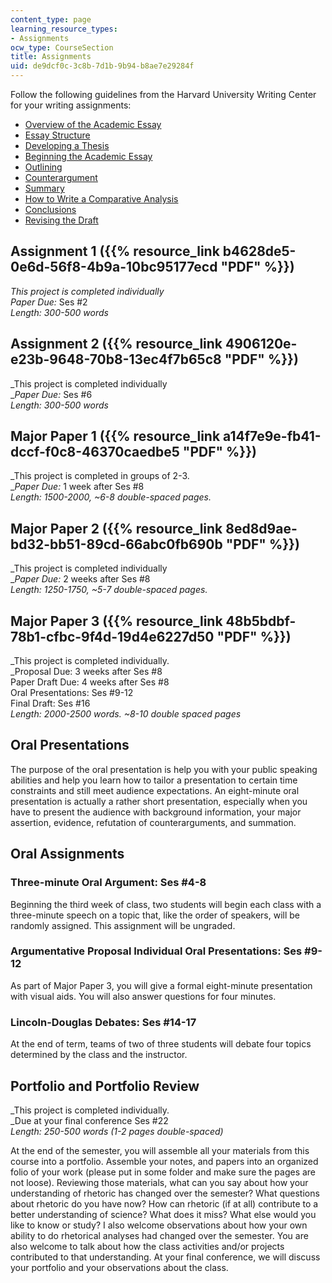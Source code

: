 ```yaml
---
content_type: page
learning_resource_types:
- Assignments
ocw_type: CourseSection
title: Assignments
uid: de9dcf0c-3c8b-7d1b-9b94-b8ae7e29284f
---
```


Follow the following guidelines from the Harvard University Writing Center for your writing assignments:

*   [Overview of the Academic Essay](http://www.fas.harvard.edu/~wricntr/documents/Overvu.html)
*   [Essay Structure](http://www.fas.harvard.edu/~wricntr/documents/Structure.html)
*   [Developing a Thesis](http://www.fas.harvard.edu/~wricntr/documents/Thesis.html)
*   [Beginning the Academic Essay](http://www.fas.harvard.edu/~wricntr/documents/Begin.html)
*   [Outlining](http://www.fas.harvard.edu/~wricntr/documents/Outlining.html)
*   [Counterargument](http://www.fas.harvard.edu/~wricntr/documents/Counterarg.html)
*   [Summary](http://www.fas.harvard.edu/~wricntr/documents/Summary.html)
*   [How to Write a Comparative Analysis](http://www.fas.harvard.edu/~wricntr/documents/CompAnalysis.html)
*   [Conclusions](http://www.fas.harvard.edu/~wricntr/documents/Conclusions.html)
*   [Revising the Draft](http://www.fas.harvard.edu/~wricntr/documents/Revising.html)

Assignment 1 ({{% resource_link b4628de5-0e6d-56f8-4b9a-10bc95177ecd "PDF" %}})
-----------------------------------------------------------------------

_This project is completed individually_  
_Paper Due:_ Ses #2  
_Length: 300-500 words_

Assignment 2 ({{% resource_link 4906120e-e23b-9648-70b8-13ec4f7b65c8 "PDF" %}})
-----------------------------------------------------------------------

_This project is completed individually  
__Paper Due:_ Ses #6  
_Length: 300-500 words_

Major Paper 1 ({{% resource_link a14f7e9e-fb41-dccf-f0c8-46370caedbe5 "PDF" %}})
------------------------------------------------------------------------

_This project is completed in groups of 2-3.  
__Paper Due:_ 1 week after Ses #8  
_Length: 1500-2000, ~6-8 double-spaced pages._

Major Paper 2 ({{% resource_link 8ed8d9ae-bd32-bb51-89cd-66abc0fb690b "PDF" %}})
------------------------------------------------------------------------

_This project is completed individually  
__Paper Due:_ 2 weeks after Ses #8  
_Length: 1250-1750, ~5-7 double-spaced pages._

Major Paper 3 ({{% resource_link 48b5bdbf-78b1-cfbc-9f4d-19d4e6227d50 "PDF" %}})
------------------------------------------------------------------------

_This project is completed individually.  
_Proposal Due: 3 weeks after Ses #8  
Paper Draft Due: 4 weeks after Ses #8  
Oral Presentations: Ses #9-12  
Final Draft: Ses #16  
_Length: 2000-2500 words. ~8-10 double spaced pages_

Oral Presentations
------------------

The purpose of the oral presentation is help you with your public speaking abilities and help you learn how to tailor a presentation to certain time constraints and still meet audience expectations. An eight-minute oral presentation is actually a rather short presentation, especially when you have to present the audience with background information, your major assertion, evidence, refutation of counterarguments, and summation.

Oral Assignments
----------------

### Three-minute Oral Argument: Ses #4-8

Beginning the third week of class, two students will begin each class with a three-minute speech on a topic that, like the order of speakers, will be randomly assigned. This assignment will be ungraded.

### Argumentative Proposal Individual Oral Presentations: Ses #9-12

As part of Major Paper 3, you will give a formal eight-minute presentation with visual aids. You will also answer questions for four minutes.

### Lincoln-Douglas Debates: Ses #14-17

At the end of term, teams of two of three students will debate four topics determined by the class and the instructor.

Portfolio and Portfolio Review
------------------------------

_This project is completed individually.  
_Due at your final conference Ses #22  
_Length: 250-500 words (1-2 pages double-spaced)_

At the end of the semester, you will assemble all your materials from this course into a portfolio. Assemble your notes, and papers into an organized folio of your work (please put in some folder and make sure the pages are not loose). Reviewing those materials, what can you say about how your understanding of rhetoric has changed over the semester? What questions about rhetoric do you have now? How can rhetoric (if at all) contribute to a better understanding of science? What does it miss? What else would you like to know or study? I also welcome observations about how your own ability to do rhetorical analyses had changed over the semester. You are also welcome to talk about how the class activities and/or projects contributed to that understanding. At your final conference, we will discuss your portfolio and your observations about the class.